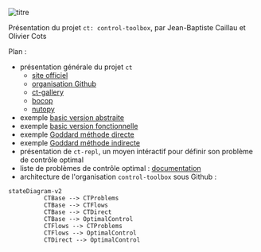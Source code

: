 ![titre](https://github.com/control-toolbox/frunam/assets/66357348/a22d1051-7930-4df9-9f89-1adfe20e1c27)

Présentation du projet `ct: control-toolbox`, par Jean-Baptiste Caillau et Olivier Cots

Plan :

- présentation générale du projet `ct`
  - [site officiel](https://control-toolbox.org)
  - [organisation Github](https://github.com/control-toolbox)
  - [ct-gallery](https://ct.gitlabpages.inria.fr/gallery/notebooks.html)
  - [bocop](https://github.com/control-toolbox/bocop)
  - [nutopy](https://ct.gitlabpages.inria.fr/nutopy/)
- exemple [basic version abstraite](basic_abstract.jl)
- exemple [basic version fonctionnelle](basic_functional.jl)
- exemple [Goddard méthode directe](goddard_direct.jl)
- exemple [Goddard méthode indirecte](goddard_indirect.jl)
- présentation de `ct-repl`, un moyen intéractif pour définir son problème de contrôle optimal
- liste de problèmes de contrôle optimal : [documentation](https://control-toolbox.org/CTProblems.jl/)
- architecture de l'organisation `control-toolbox` sous Github :

```mermaid
stateDiagram-v2
          CTBase --> CTProblems
          CTBase --> CTFlows
          CTBase --> CTDirect
          CTBase --> OptimalControl
          CTFlows --> CTProblems
          CTFlows --> OptimalControl
          CTDirect --> OptimalControl
```
